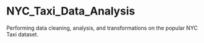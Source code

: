 # NYC_Taxi_Data_Analysis
Performing data cleaning, analysis, and transformations on the popular NYC Taxi dataset.
